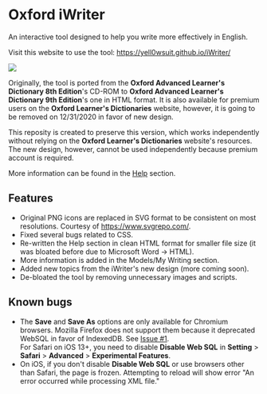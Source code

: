 # Oxford iWriter
An interactive tool designed to help you write more effectively in English.

Visit this website to use the tool: https://yell0wsuit.github.io/iWriter/

![](https://i.imgur.com/Wi3eQVH.png)

Originally, the tool is ported from the **Oxford Advanced Learner's Dictionary 8th Edition**'s CD-ROM to **Oxford Advanced Learner's Dictionary 9th Edition**'s one in HTML format. It is also available for premium users on the **Oxford Learner's Dictionaries** website, however, it is going to be removed on 12/31/2020 in favor of new design.

This reposity is created to preserve this version, which works independently without relying on the **Oxford Learner's Dictionaries** website's resources. The new design, however, cannot be used independently because premium account is required.

More information can be found in the [Help](https://yell0wsuit.github.io/iWriter/help.html) section.

## Features
- Original PNG icons are replaced in SVG format to be consistent on most resolutions. Courtesy of https://www.svgrepo.com/.
- Fixed several bugs related to CSS.
- Re-written the Help section in clean HTML format for smaller file size (it was bloated before due to Microsoft Word -> HTML).
- More information is added in the Models/My Writing section.
- Added new topics from the iWriter's new design (more coming soon).
- De-bloated the tool by removing unnecessary images and scripts.

## Known bugs
- The **Save** and **Save As** options are only available for Chromium browsers. Mozilla Firefox does not support them because it deprecated WebSQL in favor of IndexedDB. See [Issue #1](https://github.com/auranticus/iWriter/issues/1).  
For Safari on iOS 13+, you need to disable **Disable Web SQL** in **Setting** > **Safari** > **Advanced** > **Experimental Features**.
- On iOS, if you don't disable **Disable Web SQL** or use browsers other than Safari, the page is frozen. Attempting to reload will show error "An error occurred while processing XML file."

